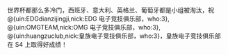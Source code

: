 世界杯都那么多冷门，西班牙、意大利、英格兰、葡萄牙都是小组被淘汰，祝 @{uin:EDGdianzijingji,nick:EDG 电子竞技俱乐部，who:3}, @{uin:OMGTEAM,nick:OMG 电子竞技俱乐部，who:3}, @{uin:huangzuclub,nick:皇族电子竞技俱乐部，who:3}，皇族电子竞技俱乐部在 S4 上取得好成绩！